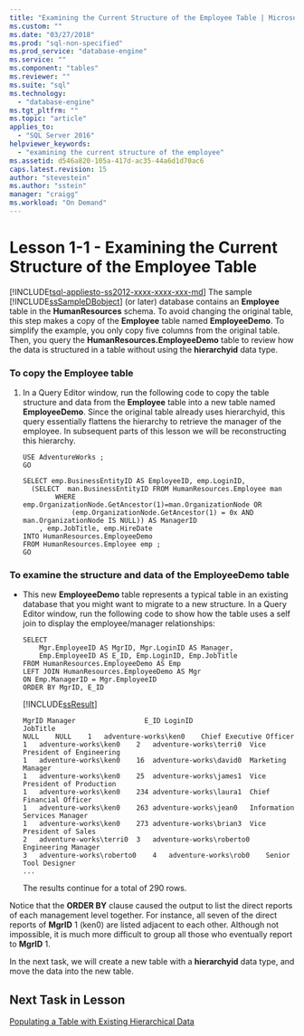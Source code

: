 ```yaml
---
title: "Examining the Current Structure of the Employee Table | Microsoft Docs"
ms.custom: ""
ms.date: "03/27/2018"
ms.prod: "sql-non-specified"
ms.prod_service: "database-engine"
ms.service: ""
ms.component: "tables"
ms.reviewer: ""
ms.suite: "sql"
ms.technology: 
  - "database-engine"
ms.tgt_pltfrm: ""
ms.topic: "article"
applies_to: 
  - "SQL Server 2016"
helpviewer_keywords: 
  - "examining the current structure of the employee"
ms.assetid: d546a820-105a-417d-ac35-44a6d1d70ac6
caps.latest.revision: 15
author: "stevestein"
ms.author: "sstein"
manager: "craigg"
ms.workload: "On Demand"
---
```

# Lesson 1-1 - Examining the Current Structure of the Employee Table
[!INCLUDE[tsql-appliesto-ss2012-xxxx-xxxx-xxx-md](../../includes/tsql-appliesto-ss2012-xxxx-xxxx-xxx-md.md)]
The sample [!INCLUDE[ssSampleDBobject](../../includes/sssampledbobject-md.md)] (or later) database contains an **Employee** table in the **HumanResources** schema. To avoid changing the original table, this step makes a copy of the **Employee** table named **EmployeeDemo**. To simplify the example, you only copy five columns from the original table. Then, you query the **HumanResources.EmployeeDemo** table to review how the data is structured in a table without using the **hierarchyid** data type.  
  
### To copy the Employee table  
  
1.  In a Query Editor window, run the following code to copy the table structure and data from the **Employee** table into a new table named **EmployeeDemo**. Since the original table already uses hierarchyid, this query essentially flattens the hierarchy to retrieve the manager of the employee. In subsequent parts of this lesson we will be reconstructing this hierarchy.
  
    ```  
    USE AdventureWorks ;  
    GO  
  
    SELECT emp.BusinessEntityID AS EmployeeID, emp.LoginID, 
      (SELECT  man.BusinessEntityID FROM HumanResources.Employee man 
		    WHERE emp.OrganizationNode.GetAncestor(1)=man.OrganizationNode OR 
			    (emp.OrganizationNode.GetAncestor(1) = 0x AND man.OrganizationNode IS NULL)) AS ManagerID
	    , emp.JobTitle, emp.HireDate
    INTO HumanResources.EmployeeDemo   
    FROM HumanResources.Employee emp ;
    GO
    ```  
  
### To examine the structure and data of the EmployeeDemo table  
  
-   This new **EmployeeDemo** table represents a typical table in an existing database that you might want to migrate to a new structure. In a Query Editor window, run the following code to show how the table uses a self join to display the employee/manager relationships:  
  
    ```  
    SELECT   
        Mgr.EmployeeID AS MgrID, Mgr.LoginID AS Manager,   
        Emp.EmployeeID AS E_ID, Emp.LoginID, Emp.JobTitle  
    FROM HumanResources.EmployeeDemo AS Emp  
    LEFT JOIN HumanResources.EmployeeDemo AS Mgr  
    ON Emp.ManagerID = Mgr.EmployeeID  
    ORDER BY MgrID, E_ID  
    ```  
  
    [!INCLUDE[ssResult](../../includes/ssresult-md.md)]  
  
    ```  
    MgrID Manager                 E_ID LoginID                  JobTitle  
    NULL	NULL	1	adventure-works\ken0	Chief Executive Officer
    1	adventure-works\ken0	2	adventure-works\terri0	Vice President of Engineering
    1	adventure-works\ken0	16	adventure-works\david0	Marketing Manager
    1	adventure-works\ken0	25	adventure-works\james1	Vice President of Production
    1	adventure-works\ken0	234	adventure-works\laura1	Chief Financial Officer
    1	adventure-works\ken0	263	adventure-works\jean0	Information Services Manager
    1	adventure-works\ken0	273	adventure-works\brian3	Vice President of Sales
    2	adventure-works\terri0	3	adventure-works\roberto0	Engineering Manager
    3	adventure-works\roberto0	4	adventure-works\rob0	Senior Tool Designer
    ...  
    ```  
  
    The results continue for a total of 290 rows.  
  
Notice that the **ORDER BY** clause caused the output to list the direct reports of each management level together. For instance, all seven of the direct reports of **MgrID** 1 (ken0) are listed adjacent to each other. Although not impossible, it is much more difficult to group all those who eventually report to **MgrID** 1.  
  
In the next task, we will create a new table with a **hierarchyid** data type, and move the data into the new table.  
  
## Next Task in Lesson  
[Populating a Table with Existing Hierarchical Data](../../relational-databases/tables/lesson-1-2-populating-a-table-with-existing-hierarchical-data.md)  
  
  
  
